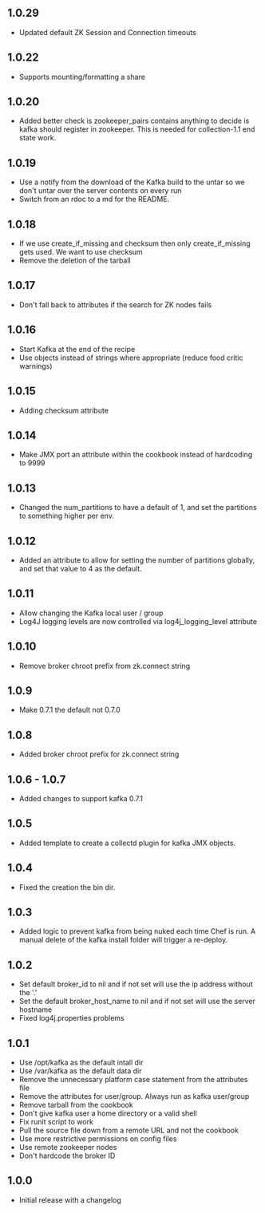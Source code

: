 ## 1.0.29
* Updated default ZK Session and Connection timeouts

## 1.0.22
* Supports mounting/formatting a share

## 1.0.20
* Added better check is zookeeper_pairs contains anything to decide is
  kafka should register in zookeeper. This is needed for collection-1.1
  end state work.

## 1.0.19
* Use a notify from the download of the Kafka build to the untar so we don't untar over the server contents on every run
* Switch from an rdoc to a md for the README.

## 1.0.18
* If we use create_if_missing and checksum then only create_if_missing gets used.  We want to use checksum
* Remove the deletion of the tarball

## 1.0.17
* Don't fall back to attributes if the search for ZK nodes fails

## 1.0.16
* Start Kafka at the end of the recipe
* Use objects instead of strings where appropriate (reduce food critic warnings)

## 1.0.15
* Adding checksum attribute

## 1.0.14
* Make JMX port an attribute within the cookbook instead of hardcoding to 9999

## 1.0.13
* Changed the num_partitions to have a default of 1, and set the partitions
  to something higher per env.

## 1.0.12
* Added an attribute to allow for setting the number of partitions globally,
  and set that value to 4 as the default.

## 1.0.11
* Allow changing the Kafka local user / group
* Log4J logging levels are now controlled via log4j_logging_level attribute

## 1.0.10
* Remove broker chroot prefix from zk.connect string

## 1.0.9
* Make 0.7.1 the default not 0.7.0

## 1.0.8
* Added broker chroot prefix for zk.connect string

## 1.0.6 - 1.0.7
* Added changes to support kafka 0.7.1

## 1.0.5
* Added template to create a collectd plugin for kafka JMX objects.

## 1.0.4
* Fixed the creation the bin dir.

## 1.0.3
* Added logic to prevent kafka from being nuked each time Chef is run. A manual delete of the kafka install folder will trigger a re-deploy.

## 1.0.2
* Set default broker_id to nil and if not set will use the ip address without the '.'
* Set the default broker_host_name to nil and if not set will use the server hostname
* Fixed log4j.properties problems

## 1.0.1

* Use /opt/kafka as the default intall dir
* Use /var/kafka as the default data dir
* Remove the unnecessary platform case statement from the attributes file
* Remove the attributes for user/group. Always run as kafka user/group
* Remove tarball from the cookbook
* Don't give kafka user a home directory or a valid shell
* Fix runit script to work
* Pull the source file down from a remote URL and not the cookbook
* Use more restrictive permissions on config files
* Use remote zookeeper nodes
* Don't hardcode the broker ID

## 1.0.0
* Initial release with a changelog
